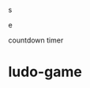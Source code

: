 











s





















e






























countdown timer






















# ludo-game

















